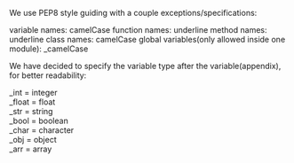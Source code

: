 We use PEP8 style guiding with a couple exceptions/specifications:

variable names: camelCase
function names: underline
method names: underline
class names: camelCase
global variables(only allowed inside one module): _camelCase

We have decided to specify the variable type after the variable(appendix), for better readability:

_int = integer</br>
_float = float</br>
_str = string</br>
_bool = boolean</br>
_char = character</br>
_obj = object</br>
_arr = array</br>
